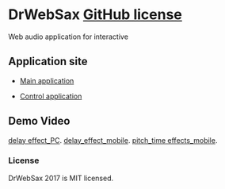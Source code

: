 
# DrWebSax [GitHub license](https://img.shields.io/badge/license-MIT-blue.svg)

Web audio application for interactive

## Application site

* [Main application](https://newsax.herokuapp.com/) 

* [Control application](https://newsax.herokuapp.com/cont.html) 


## Demo Video

[delay effect_PC](https://www.youtube.com/watch?v=dXG3VZChIp8&feature=youtu.be).
[delay_effect_mobile](hthttps://www.youtube.com/watch?v=GgGJUSmtbAY&feature=youtu.be).
[pitch_time effects_mobile](https://www.youtube.com/watch?v=Nkqa44NcV8Q&feature=youtu.be).

### License

DrWebSax 2017 is MIT licensed.

